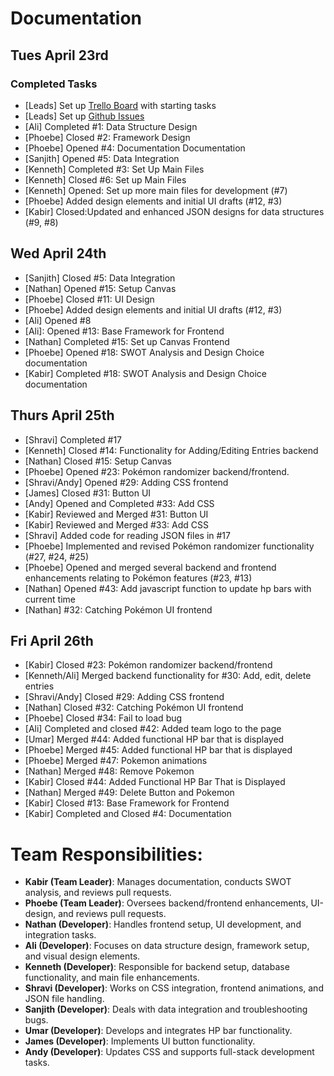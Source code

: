 # Documentation

## Tues April 23rd 
### Completed Tasks
- [Leads] Set up [Trello Board](https://trello.com/b/7d4rRIPW/cse110-warmup) with starting tasks
- [Leads] Set up [Github Issues](https://github.com/cse110-sp24-group30/warmup-exercise/issues)
- [Ali] Completed #1: Data Structure Design
- [Phoebe] Closed #2: Framework Design
- [Phoebe] Opened #4: Documentation Documentation
- [Sanjith] Opened #5: Data Integration
- [Kenneth] Completed #3: Set Up Main Files
- [Kenneth] Closed #6: Set up Main Files
- [Kenneth] Opened: Set up more main files for development (#7)
- [Phoebe] Added design elements and initial UI drafts (#12, #3)
- [Kabir] Closed:Updated and enhanced JSON designs for data structures (#9, #8)

## Wed April 24th 
- [Sanjith] Closed #5: Data Integration
- [Nathan] Opened #15: Setup Canvas
- [Phoebe] Closed #11: UI Design
- [Phoebe] Added design elements and initial UI drafts (#12, #3)
- [Ali] Opened #8
- [Ali]: Opened #13: Base Framework for Frontend
- [Nathan] Completed #15: Set up Canvas Frontend
- [Phoebe] Opened #18: SWOT Analysis and Design Choice documentation
- [Kabir] Completed #18: SWOT Analysis and Design Choice documentation

## Thurs April 25th 
- [Shravi] Completed #17
- [Kenneth] Closed #14: Functionality for Adding/Editing Entries backend
- [Nathan] Closed #15: Setup Canvas
- [Phoebe] Opened #23: Pokémon randomizer backend/frontend.
- [Shravi/Andy] Opened #29: Adding CSS frontend
- [James] Closed #31: Button UI
- [Andy] Opened and Completed #33: Add CSS 
- [Kabir] Reviewed and Merged #31: Button UI
- [Kabir] Reviewed and Merged #33: Add CSS
- [Shravi] Added code for reading JSON files in #17
- [Phoebe] Implemented and revised Pokémon randomizer functionality (#27, #24, #25)
- [Phoebe] Opened and merged several backend and frontend enhancements relating to Pokémon features (#23, #13)
- [Nathan] Opened #43: Add javascript function to update hp bars with current time
- [Nathan] #32: Catching Pokémon UI frontend

## Fri April 26th 
- [Kabir] Closed #23: Pokémon randomizer backend/frontend
- [Kenneth/Ali] Merged backend functionality for #30: Add, edit, delete entries
- [Shravi/Andy] Closed #29: Adding CSS frontend
- [Nathan] Closed #32: Catching Pokémon UI frontend
- [Phoebe] Closed #34: Fail to load bug
- [Ali] Completed and closed #42: Added team logo to the page
- [Umar] Merged #44: Added functional HP bar that is displayed
- [Phoebe] Merged #45: Added functional HP bar that is displayed
- [Phoebe] Merged #47: Pokemon animations
- [Nathan] Merged #48: Remove Pokemon
- [Kabir] Closed #44: Added Functional HP Bar That is Displayed 
- [Nathan] Merged #49: Delete Button and Pokemon
- [Kabir] Closed #13: Base Framework for Frontend
- [Kabir] Completed and Closed #4: Documentation


# Team Responsibilities:
- **Kabir (Team Leader)**: Manages documentation, conducts SWOT analysis, and reviews pull requests.
- **Phoebe (Team Leader)**: Oversees backend/frontend enhancements, UI-design, and reviews pull requests.
- **Nathan (Developer)**: Handles frontend setup, UI development, and integration tasks.
- **Ali (Developer)**: Focuses on data structure design, framework setup, and visual design elements.
- **Kenneth (Developer)**: Responsible for backend setup, database functionality, and main file enhancements.
- **Shravi (Developer)**: Works on CSS integration, frontend animations, and JSON file handling.
- **Sanjith (Developer)**: Deals with data integration and troubleshooting bugs.
- **Umar (Developer)**: Develops and integrates HP bar functionality.
- **James (Developer)**: Implements UI button functionality.
- **Andy (Developer)**: Updates CSS and supports full-stack development tasks.


